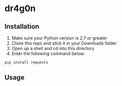 dr4g0n
======
## Installation
1. Make sure your Python version is 2.7 or greater
2. Clone this repo and stick it in your Downloads folder
3. Open up a shell and cd into this directory
4. Enter the following command below:
```python
pip install requests
```
## Usage
